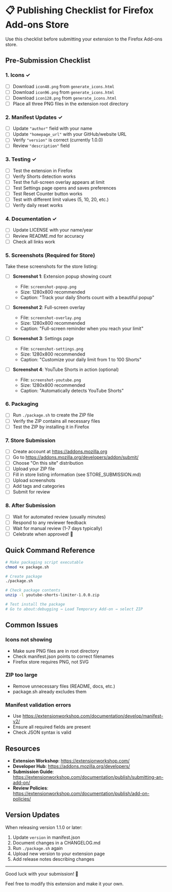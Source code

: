 # 📋 Publishing Checklist for Firefox Add-ons Store

Use this checklist before submitting your extension to the Firefox Add-ons store.

## Pre-Submission Checklist

### 1. Icons ✓
- [ ] Download `icon48.png` from `generate_icons.html`
- [ ] Download `icon96.png` from `generate_icons.html`
- [ ] Download `icon128.png` from `generate_icons.html`
- [ ] Place all three PNG files in the extension root directory

### 2. Manifest Updates ✓
- [ ] Update `"author"` field with your name
- [ ] Update `"homepage_url"` with your GitHub/website URL
- [ ] Verify `"version"` is correct (currently 1.0.0)
- [ ] Review `"description"` field

### 3. Testing ✓
- [ ] Test the extension in Firefox
- [ ] Verify Shorts detection works
- [ ] Test the full-screen overlay appears at limit
- [ ] Test Settings page opens and saves preferences
- [ ] Test Reset Counter button works
- [ ] Test with different limit values (5, 10, 20, etc.)
- [ ] Verify daily reset works

### 4. Documentation ✓
- [ ] Update LICENSE with your name/year
- [ ] Review README.md for accuracy
- [ ] Check all links work

### 5. Screenshots (Required for Store)
Take these screenshots for the store listing:

- [ ] **Screenshot 1**: Extension popup showing count
  - File: `screenshot-popup.png`
  - Size: 1280x800 recommended
  - Caption: "Track your daily Shorts count with a beautiful popup"

- [ ] **Screenshot 2**: Full-screen overlay
  - File: `screenshot-overlay.png`
  - Size: 1280x800 recommended
  - Caption: "Full-screen reminder when you reach your limit"

- [ ] **Screenshot 3**: Settings page
  - File: `screenshot-settings.png`
  - Size: 1280x800 recommended
  - Caption: "Customize your daily limit from 1 to 100 Shorts"

- [ ] **Screenshot 4**: YouTube Shorts in action (optional)
  - File: `screenshot-youtube.png`
  - Size: 1280x800 recommended
  - Caption: "Automatically detects YouTube Shorts"

### 6. Packaging
- [ ] Run `./package.sh` to create the ZIP file
- [ ] Verify the ZIP contains all necessary files
- [ ] Test the ZIP by installing it in Firefox

### 7. Store Submission
- [ ] Create account at https://addons.mozilla.org
- [ ] Go to https://addons.mozilla.org/developers/addon/submit/
- [ ] Choose "On this site" distribution
- [ ] Upload your ZIP file
- [ ] Fill in store listing information (see STORE_SUBMISSION.md)
- [ ] Upload screenshots
- [ ] Add tags and categories
- [ ] Submit for review

### 8. After Submission
- [ ] Wait for automated review (usually minutes)
- [ ] Respond to any reviewer feedback
- [ ] Wait for manual review (1-7 days typically)
- [ ] Celebrate when approved! 🎉

## Quick Command Reference

```bash
# Make packaging script executable
chmod +x package.sh

# Create package
./package.sh

# Check package contents
unzip -l youtube-shorts-limiter-1.0.0.zip

# Test install the package
# Go to about:debugging → Load Temporary Add-on → select ZIP
```

## Common Issues

### Icons not showing
- Make sure PNG files are in root directory
- Check manifest.json points to correct filenames
- Firefox store requires PNG, not SVG

### ZIP too large
- Remove unnecessary files (README, docs, etc.)
- package.sh already excludes them

### Manifest validation errors
- Use https://extensionworkshop.com/documentation/develop/manifest-v2/
- Ensure all required fields are present
- Check JSON syntax is valid

## Resources

- **Extension Workshop**: https://extensionworkshop.com/
- **Developer Hub**: https://addons.mozilla.org/developers/
- **Submission Guide**: https://extensionworkshop.com/documentation/publish/submitting-an-add-on/
- **Review Policies**: https://extensionworkshop.com/documentation/publish/add-on-policies/

## Version Updates

When releasing version 1.1.0 or later:

1. Update `version` in manifest.json
2. Document changes in a CHANGELOG.md
3. Run `./package.sh` again
4. Upload new version to your extension page
5. Add release notes describing changes

---

Good luck with your submission! 🚀

Feel free to modify this extension and make it your own.

